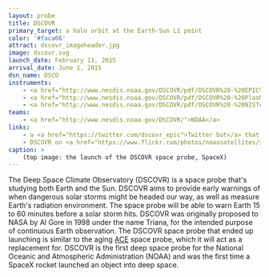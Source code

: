 ```yaml
---
layout: probe
title: DSCOVR
primary_target: a halo orbit at the Earth-Sun L1 point
color: '#faca66'
attract: dscovr_imageheader.jpg
image: dscovr.svg
launch_date: February 11, 2015
arrival_date: June 1, 2015
dsn_name: DSCO
instruments:
    - <a href="http://www.nesdis.noaa.gov/DSCOVR/pdf/DSCOVR%20-%20EPIC%20Instrument%20Info%20Sheet.pdf">camera</a>
    - <a href="http://www.nesdis.noaa.gov/DSCOVR/pdf/DSCOVR%20-%20PlasMag%20Instrument%20Info%20Sheet.pdf">magnetometer</a>
    - <a href="http://www.nesdis.noaa.gov/DSCOVR/pdf/DSCOVR%20-%20NISTAR%20Instrument%20Info%20Sheet.pdf">radiometer</a>
teams:
    - <a href="http://www.nesdis.noaa.gov/DSCOVR/">NOAA</a>
links:
    - a <a href="https://twitter.com/dscovr_epic">Twitter bot</a> that posts the latest whole-Earth photos taken by DSCOVR
    - DSCOVR on <a href="https://www.flickr.com/photos/noaasatellites/sets/72157647534218825/">Flickr</a>
caption: >
    (top image: the launch of the DSCOVR space probe, SpaceX)
---
```

The Deep Space Climate Observatory (DSCOVR) is a space probe that's studying both Earth and the Sun. DSCOVR aims to provide early warnings of when dangerous solar storms might be headed our way, as well as measure Earth's radiation environment. The space probe will be able to warn Earth 15 to 60 minutes before a solar storm hits. DSCOVR was originally proposed to NASA by Al Gore in 1998 under the name Triana, for the intended purpose of continuous Earth observation. The DSCOVR space probe that ended up launching is similar to the aging <a href="/ace">ACE</a> space probe, which it will act as a replacement for. DSCOVR is the first deep space probe for the National Oceanic and Atmospheric Administration (NOAA) and was the first time a SpaceX rocket launched an object into deep space.